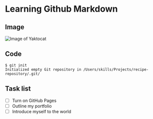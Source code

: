 # Learning Github Markdown

## Image 
![Image of Yaktocat](https://octodex.github.com/images/yaktocat.png)


## Code

```
$ git init
Initialized empty Git repository in /Users/skills/Projects/recipe-repository/.git/
```
## Task list

- [ ] Turn on GitHub Pages
- [ ] Outline my portfolio
- [ ] Introduce myself to the world
